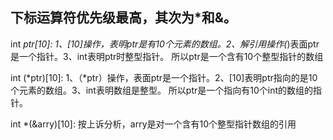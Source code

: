 ## 下标运算符优先级最高，其次为*和&。

int *ptr[10]:
1、[10]操作，表明ptr是有10个元素的数组。2、解引用操作(*)表面ptr是一个指针。3、int表明ptr时整型指针。
所以ptr是一个含有10个整型指针的数组

int (*ptr)[10]:
1、（*ptr）操作，表面ptr是一个指针。2、[10]表明ptr指向的是10个元素的数组。3、int表明数组是整型。
所以ptr是一个指向有10个int的数组的指针。


int *(&arry)[10]:
按上诉分析，arry是对一个含有10个整型指针数组的引用
